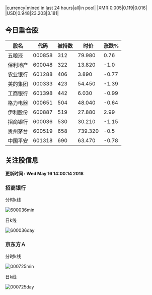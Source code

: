 |currency|mined in last 24 hours|all|in pool|
|XMR|0.005|0.119|0.016|
|USD|0.948|23.203|3.181|

## 今日重仓股 

|股名|代码|被持数|时价|涨跌%|
|---|---|---|---|---|
|五粮液|000858|312|79.980|0.76|
|保利地产|600048|322|13.820|-1.0|
|农业银行|601288|406|3.890|-0.77|
|美的集团|000333|423|54.450|-1.39|
|工商银行|601398|442|6.030|-0.99|
|格力电器|000651|504|48.040|-0.64|
|伊利股份|600887|519|27.880|2.99|
|招商银行|600036|530|30.210|-1.15|
|贵州茅台|600519|658|739.320|-0.5|
|中国平安|601318|690|63.470|-0.78|

## 关注股信息
**更新时间 : Wed May 16 14:00:14 2018**
### 招商银行 
分时k线

![600036min](http://image.sinajs.cn/newchart/min/n/sh600036.gif)

日k线

![600036day](http://image.sinajs.cn/newchart/daily/n/sh600036.gif)

### 京东方Ａ 
分时k线

![000725min](http://image.sinajs.cn/newchart/min/n/sz000725.gif)

日k线

![000725day](http://image.sinajs.cn/newchart/daily/n/sz000725.gif)
